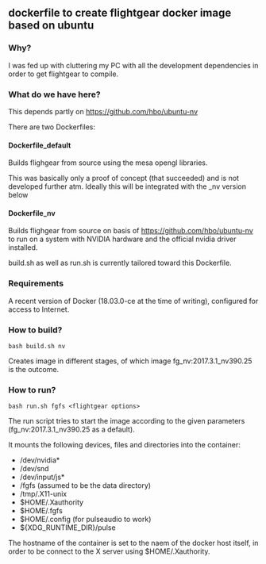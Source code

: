 ## dockerfile to create flightgear docker image based on ubuntu

### Why?

I was fed up with cluttering my PC with all the development
dependencies in order to get flightgear to compile.



### What do we have here?

This depends partly on https://github.com/hbo/ubuntu-nv


There are two Dockerfiles:

#### Dockerfile_default

Builds flighgear from source using the mesa opengl libraries.

This was basically only a proof of concept (that succeeded) and is not
developed further atm. Ideally this will be integrated with the _nv
version below

#### Dockerfile_nv 

Builds flighgear from source on basis of
https://github.com/hbo/ubuntu-nv to  run on a system with NVIDIA
hardware and the official nvidia driver installed.

build.sh as well as run.sh is currently tailored toward this
Dockerfile.  

### Requirements

A recent version of Docker (18.03.0-ce at the time of writing),
configured for access to Internet. 

### How to build?

```bash build.sh nv```

Creates image in different stages, of which image fg_nv:2017.3.1_nv390.25 is
the outcome.

### How to run?

```bash run.sh fgfs <flightgear options>```


The run script tries to start the image according to the given
parameters (fg_nv:2017.3.1_nv390.25 as a default).

It mounts the following devices, files and directories into the
container:


- /dev/nvidia*
- /dev/snd
- /dev/input/js*
- /fgfs (assumed to be the data directory)
- /tmp/.X11-unix
- $HOME/.Xauthority
- $HOME/.fgfs
- $HOME/.config (for pulseaudio to work)
- ${XDG_RUNTIME_DIR}/pulse

The hostname of the container is set to the naem of the docker host
itself, in order to be connect to the X server using
$HOME/.Xauthority.



